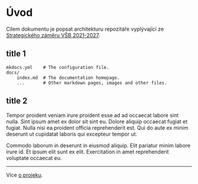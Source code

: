 <!-- filen-name může být i index.md; při buildu se README.md vyrenderuje pod názvem index.html -->

# Úvod

Cílem dokumentu je popsat architekturu repozitáře vyplývající ze [Strategického záměru VŠB 2021-2027](https://vsb.cz/xxxxxxxxxxxxxxxxxx). 

## title 1

    mkdocs.yml    # The configuration file.
    docs/
        index.md  # The documentation homepage.
        ...       # Other markdown pages, images and other files.

## title 2

Tempor proident veniam irure proident esse ad ad occaecat labore sint nulla. Sint ipsum amet ex dolor sit sint eu. Dolore aliquip occaecat fugiat et fugiat. Nulla nisi ea proident officia reprehenderit est. Qui do aute ex minim deserunt ut cupidatat laboris qui excepteur tempor ut.

Commodo laborum in deserunt in eiusmod aliquip. Elit pariatur minim labore irure id. Et ipsum elit sunt ex elit. Exercitation in amet reprehenderit voluptate occaecat eu.

---

Více [o projeku](about.md).
